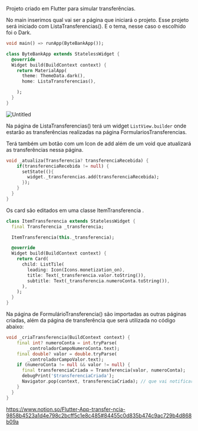 Projeto criado em Flutter para simular transferências.

No main inserimos qual vai ser a página que iniciará o projeto. Esse projeto será iniciado com ListaTransferencias(). E o tema, nesse caso o escolhido foi o Dark.

```dart
void main() => runApp(ByteBankApp());

class ByteBankApp extends StatelessWidget {
  @override
  Widget build(BuildContext context) {
    return MaterialApp(
      theme: ThemeData.dark(),
      home: ListaTransferencias(),

    );
  }
}
```

![Untitled](https://user-images.githubusercontent.com/68503415/147161128-e6b005d6-db6b-4941-9bc3-75bf1579dc7b.png)

Na página de ListaTransferencias() terá um widget `ListView.builder` onde estarão as transferências realizadas na página FormulariosTransferencias.

Terá também um botão com um Icon de add além de um void que atualizará as transferências nessa página.

```dart
void _atualiza(Transferencia? transferenciaRecebida) {
    if(transferenciaRecebida != null) {
      setState((){
        widget._transferencias.add(transferenciaRecebida);
      });
    }
  }
}
```

Os card são editados em uma classe ItemTransferencia .

```dart
class ItemTransferencia extends StatelessWidget {
  final Transferencia _transferencia;

  ItemTransferencia(this._transferencia);

  @override
  Widget build(BuildContext context) {
    return Card(
      child: ListTile(
        leading: Icon(Icons.monetization_on),
        title: Text(_transferencia.valor.toString()),
        subtitle: Text(_transferencia.numeroConta.toString()),
      ),
    );
  }
}
```

Na página de FormulárioTransferencia() são importadas as outras páginas criadas, além da página de transferência que será utilizada no código abaixo:

```dart
void _criaTransferencia(BuildContext context) {
    final int? numeroConta = int.tryParse(
        _controladorCampoNumeroConta.text);
    final double? valor = double.tryParse(
        _controladorCampoValor.text);
    if (numeroConta != null && valor != null) {
      final transferenciaCriada = Transferencia(valor, numeroConta);
      debugPrint('$transferenciaCriada');
      Navigator.pop(context, transferenciaCriada); // que vai notificar a lista
    }
  }
}
```

https://www.notion.so/Flutter-App-transfer-ncia-9858b4523a1d4e798c2bcff5c1e8c485#84455c0d835b474c9ac729b4d868b09a

